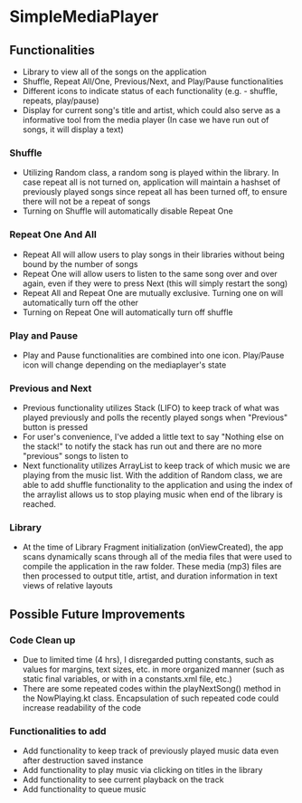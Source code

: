 # SimpleMediaPlayer

## Functionalities
* Library to view all of the songs on the application
* Shuffle, Repeat All/One, Previous/Next, and Play/Pause functionalities
* Different icons to indicate status of each functionality (e.g. - shuffle, repeats, play/pause)
* Display for current song's title and artist, which could also serve as a informative tool from the media player (In case we have run out of songs, it will display a text)

### Shuffle
* Utilizing Random class, a random song is played within the library. In case repeat all is not turned on, application will maintain a hashset of previously played songs since repeat all has been turned off, to ensure there will not be a repeat of songs
* Turning on Shuffle will automatically disable Repeat One 
### Repeat One And All
* Repeat All will allow users to play songs in their libraries without being bound by the number of songs
* Repeat One will allow users to listen to the same song over and over again, even if they were to press Next (this will simply restart the song)
* Repeat All and Repeat One are mutually exclusive. Turning one on will automatically turn off the other
* Turning on Repeat One will automatically turn off shuffle
### Play and Pause
* Play and Pause functionalities are combined into one icon. Play/Pause icon will change depending on the mediaplayer's state
### Previous and Next
* Previous functionality utilizes Stack (LIFO) to keep track of what was played previously and polls the recently played songs when "Previous" button is pressed
* For user's convenience, I've added a little text to say "Nothing else on the stack!" to notify the stack has run out and there are no more "previous" songs to listen to
* Next functionality utilizes ArrayList to keep track of which music we are playing from the music list. With the addition of Random class, we are able to add shuffle functionality to the application and using the index of the arraylist allows us to stop playing music when end of the library is reached.
### Library
* At the time of Library Fragment initialization (onViewCreated), the app scans dynamically scans through all of the media files that were used to compile the application in the raw folder. These media (mp3) files are then processed to output title, artist, and duration information in text views of relative layouts 
 
## Possible Future Improvements 
### Code Clean up
* Due to limited time (4 hrs), I disregarded putting constants, such as values for margins, text sizes, etc. in more organized manner (such as static final variables, or with in a constants.xml file, etc.)
* There are some repeated codes within the playNextSong() method in the NowPlaying.kt class. Encapsulation of such repeated code could increase readability of the code

### Functionalities to add
* Add functionality to keep track of previously played music data even after destruction saved instance
* Add functionality to play music via clicking on titles in the library
* Add functionality to see current playback on the track
* Add functionality to queue music 


